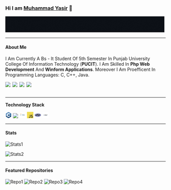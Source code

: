 ### Hi I am [Muhammad Yasir](https://www.linkedin.com/in/myb1) 👋

<img src="https://raw.githubusercontent.com/myasirbabar/myasirbabar/main/marquee3.gif">

------------

#### About Me
I Am Currently A Bs - It Student Of 5th Semester In Punjab University College Of Information Technology (__PUCIT__). I Am Skilled In __Php Web Development__ And __Winform Applications__. Moreover I Am Proefficent In Programming Languages: C, C++, Java. 

<a href="https://www.linkedin.com/in/myb1">
  <img align="left"  width="22px" src="https://img.icons8.com/external-justicon-flat-justicon/64/000000/external-linkedin-social-media-justicon-flat-justicon.png" />
<a href="https://github.com/myasirbabar">
  <img align="left" width="22px" src="https://img.icons8.com/color-glass/48/000000/github.png" />
</a>
<a href="https://www.instagram.com/muhammadyasir_babar/">
  <img align="left" width="22px" src="https://img.icons8.com/fluency/48/000000/instagram-new.png" />
</a>
<a href="https://www.facebook.com/muhammadyasir.babar/">
  <img align="left" width="22px" src="https://img.icons8.com/color/144/000000/facebook-new.png" />
</a>

<br></br>
  
---------------
  **Technology Stack**

<code><img height="20" src="https://raw.githubusercontent.com/github/explore/80688e429a7d4ef2fca1e82350fe8e3517d3494d/topics/cpp/cpp.png"></code>
<code><img height="20" src="https://img.icons8.com/color/48/000000/c-programming.png"></code>
<code><img height="20" src="https://raw.githubusercontent.com/github/explore/80688e429a7d4ef2fca1e82350fe8e3517d3494d/topics/java/java.png"></code>
<code><img height="20" src="https://raw.githubusercontent.com/github/explore/80688e429a7d4ef2fca1e82350fe8e3517d3494d/topics/javascript/javascript.png"></code>
<code><img height="20" src="https://raw.githubusercontent.com/github/explore/80688e429a7d4ef2fca1e82350fe8e3517d3494d/topics/php/php.png"></code>
<code><img height="20" src="https://raw.githubusercontent.com/github/explore/80688e429a7d4ef2fca1e82350fe8e3517d3494d/topics/jquery/jquery.png"></code>

------------

#### Stats
![Stats1](https://github-readme-stats.vercel.app/api?username=myasirbabar&&show_icons=true&title_color=ffffff&icon_color=bb2acf&text_color=daf7dc&bg_color=151515 "Stats")

![Stats2](https://github-readme-stats.vercel.app/api/top-langs/?username=myasirbabar&hide=java,html,tex&title_color=ffffff&text_color=c9cacc&icon_color=2bbc8a&bg_color=1d1f21&langs_count=3")

------------------
#### Featured Repositories

![Repo1](https://github-readme-stats.vercel.app/api/pin/?username=myasirbabar&repo=travelform&title_color=ffffff&text_color=c9cacc&icon_color=2bbc8a&bg_color=1d1f21)
![Repo2](https://github-readme-stats.vercel.app/api/pin/?username=myasirbabar&repo=solitaire-game&title_color=ffffff&text_color=c9cacc&icon_color=2bbc8a&bg_color=1d1f21)
![Repo3](https://github-readme-stats.vercel.app/api/pin/?username=myasirbabar&repo=tik-tok-toe&title_color=ffffff&text_color=c9cacc&icon_color=2bbc8a&bg_color=1d1f21)
![Repo4](https://github-readme-stats.vercel.app/api/pin/?username=myasirbabar&repo=Desktop-App-Gpa&title_color=ffffff&text_color=c9cacc&icon_color=2bbc8a&bg_color=1d1f21)
